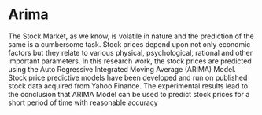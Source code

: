 # Arima
The Stock Market, as we know, is volatile in nature and the prediction of the same is a cumbersome task. Stock prices depend upon not only economic factors but they relate to various physical, psychological, rational and other important parameters. In this research work, the stock prices are predicted using the Auto Regressive Integrated Moving Average (ARIMA) Model. Stock price predictive models have been developed and run on published stock data acquired from Yahoo Finance. The experimental results lead to the conclusion that ARIMA Model can be used to predict stock prices for a short period of time with reasonable accuracy
